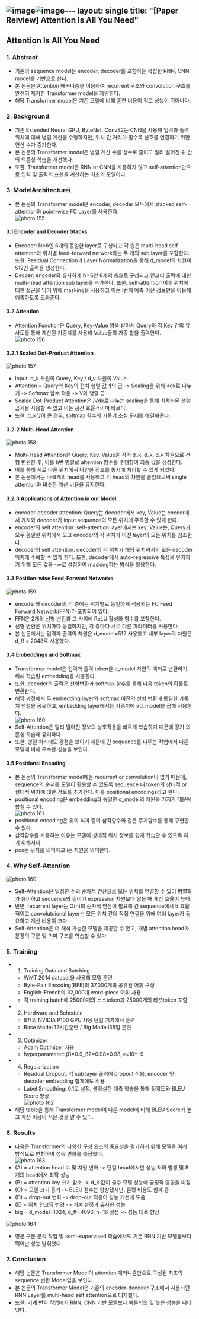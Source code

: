 ![image](https://github.com/user-attachments/assets/efcbc9c7-68f7-4c83-a2ed-73b0e0015f8b)![image](https://github.com/user-attachments/assets/d74c82b2-3635-4d3f-a87e-8d178950b122)---
layout: single
title:  "[Paper Reiview] Attention Is All You Need"
---
## Attention Is All You Need

### 1. Abstract
* 기존의 sequence model은 encoder, decoder를 포함하는 복잡한 RNN, CNN model를 기반으로 한다.
* 본 논문은 Attention 매커니즘을 이용하여 recurrent 구조와 convolution 구조를 완전히 제거한 Transformer model을 제안한다.
* 해당 Transformer model은 기존 모델에 비해 훈련 비용이 적고 성능이 뛰어나다.

### 2. Background
* 기존 Extended Neural GPU, ByteNet, ConvS2는 CNN을 사용해 입력과 출력 위치에 대해 병렬 계산을 수행하지만, 위치 간 거리가 멀수록 신호를 연결하기 위한 연산 수가 증가한다.
* 본 논문의 Transformer model은 병렬 계산 수를 상수로 줄이고 멀리 떨어진 위 간의 의존성 학습을 개선했다.
* 또한, Transformer model은 RNN or CNN을 사용하지 않고 self-attention만으로 입력 및 출력의 표현을 계산하는 최초의 모델이다.

### 3. ModelArchitecture\
* 본 논문의 Transformer model은 encoder, decoder 모두에서 stacked self-attention과 point-wise FC Layer를 사용한다.         
![photo 155](/assets/img/blog/img155.png)             
#### 3.1 Encoder and Decoder Stacks
* Encoder: N=6인 6개의 동일한 layer로 구성되고 각 층은 multi-head self-attention과 위치별 feed-forward network라는 두 개의 sub layer를 포함한다. 또한, Residual Connection과 Layer Normalization을 통해 d_model의 차원이 512인 출력을 생성한다.
* Decoer: encoder와 유사하게 N=6인 6개의 층으로 구성되고 인코더 출력에 대한 multi-head attention sub layer를 추가한다. 또한, self-attention 이후 위치에 대한 접근을 막기 위해 masking을 사용하고 이는 i번째 예측 이전 정보만을 이용해 예측하도록 도와준다.

#### 3.2 Attention
* Attention Function은 Query, Key-Value 쌍을 받아서 Query와 각 Key 간의 유사도를 통해 계산된 가중치를 사용해 Value들의 가중 합을 출력한다.                   
![photo 156](/assets/img/blog/img156.png)                
#### 3.2.1 Scaled Dot-Product Attention             
![photo 157](/assets/img/blog/img157.png)               
* Input: d_k 차원의 Query, Key / d_v 차원의 Value
* Attention = Query와 Key의 전치 행렬 값과의 곱 -> Scaling을 위해 √dk로 나누기 -> Softmax 함수 적용 -> V와 행렬 곱
* Scaled Dot-Product Attention은 /√dk로 나누는 scaling을 통해 최적화된 행렬 곱세믈 사용할 수 있고 이는 공간 효율적이며 빠르다.
* 또한, d_k값이 큰 경우, softmax 함수의 기울기 소실 문제를 해결해준다.

#### 3.2.2 Multi-Head Attention          
![photo 158](/assets/img/blog/img158.png)                
* Multi-Head Attention은 Query, Key, Value을 각각 d_k, d_k, d_v 차원으로 선형 변환한 후, 이를 h번 병렬로 attention 함수를 수행항여 최종 값을 생성한다.
* 이를 통해 서로 다른 위치에서 다양한 정보를 통시에 처리할 수 있게 되었다.
* 본 논문에서는 h=8개의 head를 사용하고 각 head의 차원을 줄임으로써 single attention과 비슷한 계산 비용을 유지한다.
  
#### 3.2.3 Applications of Attention in our Model
* encoder-decoder attention: Query는 decoder에서 key, Value는 encoer에서 가져와 decoder가 input sequence의 모든 위치에 주목할 수 있게 한다.
* encoder의 self attention: self-attention layer에서는 key, Value는, Query가 모두 동일한 위치에서 오고 encoder의 각 위치가 이전 layer의 모든 위치를 참조한다.
* decoder의 self attention: decoder의 각 위치가 해당 위치까지의 모든 decoder 위치에 주목할 수 있게 한다. 또한, decoder에서 auto-regressive 특성을 유지하기 위해 모든 값을 -∞로 설정하여 masking하는 방식을 활용한다.
#### 3.3 Position-wise Feed-Forward Networks              
![photo 159](/assets/img/blog/img159.png)                                   
* encoder와 decoder의 각 층에는 위치별로 동일하게 적용되는 FC Feed Forward Network(FFN)가 포함되어 있다.
* FFN은 2개의 선형 변환과 그 사이에 ReLU 활성화 함수를 포함한다.
* 선형 변환은 위치마다 동일하지만, 각 층마다 서로 다른 파라미터를 사용한다.
* 본 논문에서는 입력과 출력의 차원은 d_model=512 사용했고 내부 layer의 차원은 d_ff = 2048로 사용했다.
#### 3.4 Embeddings and Softmax
* Transformer model은 입력과 출력 token을 d_model 차원의 벡터로 변환하기 위해 학습된 embedding을 사용한다.
* 또한, decoder의 출력은 선형변환과 softmax 함수를 통해 다음 token의 확률로 변환한다.
* 해당 과정에서 두 embedding layer와 softmax 이전의 선형 변환에 동일한 가중치 행렬을 공유하고, embedding layer에서는 가중치에 √d_model을 곱해 사용한다.               
![photo 160](/assets/img/blog/img160.png)                      
* Self-Attention은 멀리 떨어진 정보의 상호작용을 빠르게 학습하기 때문에 장기 의존성 학습에 유리하다.
* 또한, 병렬 처리에도 강점을 보이기 때문에 긴 sequence를 다루는 작업에서 다른 모델에 비해 우수한 성능을 보인다.

#### 3.5 Positional Encoding
* 본 논문의 Transformer model에는 recurrent or convolution이 없기 때문에, sequence의 순서를 모델이 활용할 수 있도록 sequence 내 token의 상대적 or 절대적 위치에 대한 정보를 추가한다. 이를 positional encodings라고 한다.
* positional encoding은 embedding과 동일한 d_model의 차원을 가지기 때문에 합칠 수 있다.                   
![photo 161](/assets/img/blog/img161.png)                    
* positional encoding은 위의 식과 같이 삼각함수와 같은 주기함수를 통해 구현할 수 있다.
* 삼각함수를 사용하는 이유는 모델이 상대적 위치 정보를 쉽게 학습할 수 있도록 하기 위해서다.
* pos는 위치를 의미하고 i는 차원을 의미한다. 

### 4. Why Self-Attention
![photo 160](/assets/img/blog/img160.png)          
* Self-Attention은 일정한 수의 순차적 연산으로 모든 위치를 연결할 수 있어 병렬화가 용이하고 sequence의 길이가 expression 차원보다 짧을 때 계산 효율이 높다.
* 반면, recurrent layer는 O(n)의 순차적 연산이 필요해 긴 sequence에서 비효율적이고 convolutuional layer는 모든 위치 간의 직접 연결을 위해 여러 layer가 필요하고 계산 비용이 크다.
* Self-Attention은 더 해석 가능한 모델을 제공할 수 있고, 개별 attention head가 문장의 구문 및 의미 구조를 학습할 수 있다.

### 5. Training
* 1. Training Data and Batching
  * WMT 2014 dataset을 사용해 모델 훈련
  * Byte-Pair Encoding(BFE)의 37,000개의 공유된 어휘 구성
  * English-French의 32,000개 word-piece 어휘 사용
  * 각 training batch에 25000개의 소스token과 25000개의 타겟token 포함
* 2. Hardware and Schedule
  *  8개의 NVIDIA P100 GPU 사용 단일 기기에서 훈련
  *  Base Model 12시간훈련 / Big Mode l35일 훈련
* 3. Optimizer
  *  Adam Optimizer 사용
  *  hyperparameter: β1=0.9, β2=0.98=0.98, ϵ=10^−9
* 4. Regularization
  * Residual Dropout: 각 sub layer 출력에 dropout 적용, encoder 및 decoder embedding 합계에도 적용
  * Label Smoothing: 0.1로 설정, 불확실한 예측 학습을 통해 정확도와 BLEU Score 향상                      
![photo 162](/assets/img/blog/img162.png)                         
* 해당 table을 통해 Transformer model이 다른 model에 비해 BLEU Score가 높고 계산 비용이 적은 것을 알 수 있다.

### 6. Results
* 다음은 Transformer의 다양한 구성 요소의 중요성을 평가하기 위해 모델을 여러 방식으로 변형하여 성능 변화를 측정했다.          
![photo 163](/assets/img/blog/img163.png)            
* (A) = attention head 수 및 차원 변화 -> 단일 head에서만 성능 저하 발생 및 8개의 head에서 최적 성능
* (B) = attention key 크기 감소 -> d_k 값이 클수 모델 성능에 긍정적 영향을 미침
* (C) = 모델 크기 증가 -> BLEU 점수는 향상됐지만, 훈련 비용도 함께 증
* (D) = drop-out 변화 ->  drop-out 적용이 성능 개선에 도움
* (E) = 위치 인코딩 변경 -> 기본 설정과 유사한 성능 
* big = d_model=1024, d_ff=4096, h=16 설정 -> 성능 대폭 향상             

![photo 164](/assets/img/blog/img164.png)                     
* 영문 구문 분석 작업 및 semi-supervised 학습에서도 기존 RNN 기반 모델들보다 뛰어난 성능 발휘했디.

### 7. Conclusion
* 해당 논문은 Transformer Model이 attention 매커니즘만으로 구성된 최초의 sequence 변환 Model임을 보인다.
* 본 논문의 Transformer Model은 기존의 encoder-decoder 구조에서 사용되던 RNN Layer를 multi-head self attention으로 대체했다.
* 또한, 기계 번역 작업에서 RNN, CNN 기반 모델보다 빠른학습 및 높은 성능을 나타냈다.

